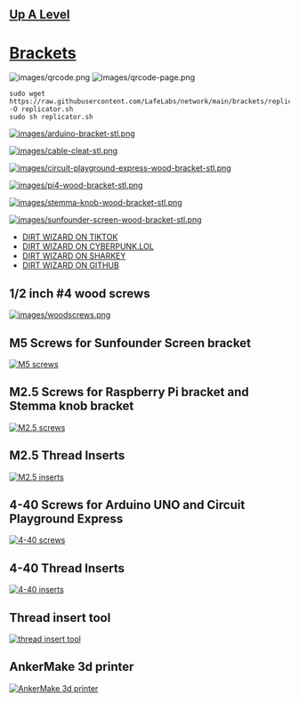 ## [Up A Level](../)

# [Brackets](https://github.com/LafeLabs/network/tree/main/brackets)

![images/qrcode.png](images/qrcode.png)
![images/qrcode-page.png](images/qrcode-page.png)

```
sudo wget https://raw.githubusercontent.com/LafeLabs/network/main/brackets/replicator.sh -O replicator.sh
sudo sh replicator.sh
```

[![images/arduino-bracket-stl.png](images/arduino-bracket-stl.png)](elements/arduino-bracket.stl)

[![images/cable-cleat-stl.png](images/cable-cleat-stl.png)](elements/cable-cleat.stl)

[![images/circuit-playground-express-wood-bracket-stl.png](images/circuit-playground-express-wood-bracket-stl.png)](elements/circuit-playground-express-wood-bracket.stl)

[![images/pi4-wood-bracket-stl.png](images/pi4-wood-bracket-stl.png)](elements/pi4-wood-bracket.stl)

[![images/stemma-knob-wood-bracket-stl.png](images/stemma-knob-wood-bracket-stl.png)](elements/stemma-knob-wood-bracket.stl)

[![images/sunfounder-screen-wood-bracket-stl.png](images/sunfounder-screen-wood-bracket-stl.png)](elements/sunfounder-screen-wood-bracket.stl)


 - [DIRT WIZARD ON TIKTOK](https://www.tiktok.com/@dirt_wizard666)
 - [DIRT WIZARD ON CYBERPUNK.LOL](https://cyberpunk.lol/@dirtwizard)
 - [DIRT WIZARD ON SHARKEY](https://shark.distantserver.org/@dirtwizard)
 - [DIRT WIZARD ON GITHUB](https://github.com/lafeLabs/)

## 1/2 inch #4 wood screws

[![images/woodscrews.png](images/woodscrews.png)](https://www.amazon.com/gp/product/B0B4SKDPDR/)

## M5 Screws for Sunfounder Screen bracket

[![M5 screws](images/M5-screws.png)](https://www.amazon.com/gp/product/B07YHRQWPX/)

## M2.5 Screws for Raspberry Pi bracket and Stemma knob bracket

[![M2.5 screws](images/M2point5-screws.png)](https://www.amazon.com/dp/B012TE3LDM)

## M2.5 Thread Inserts

[![M2.5 inserts](images/M2point5inserts.png)](https://www.amazon.com/dp/B0BBSH26TD)


## 4-40 Screws for Arduino UNO and Circuit Playground Express

[![4-40 screws](images/4-40-screws.png)](https://www.amazon.com/dp/B07ZHBXG57)

## 4-40 Thread Inserts

[![4-40 inserts](images/4-40inserts.png)](https://www.amazon.com/dp/B0CG4M8HC5)

## Thread insert tool 

[![thread insert tool](images/insert-tool.png)](https://www.amazon.com/dp/B0BBSGG2S2)

## AnkerMake 3d printer

[![AnkerMake 3d printer](images/3d-printer.png)](https://www.amazon.com/dp/B0CT5YMGC9)






